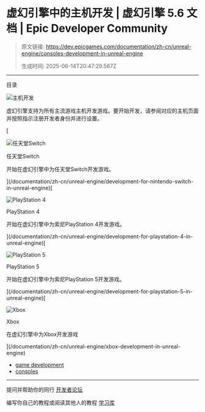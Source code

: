 # 虚幻引擎中的主机开发 | 虚幻引擎 5.6 文档 | Epic Developer Community

> 原文链接: https://dev.epicgames.com/documentation/zh-cn/unreal-engine/consoles-development-in-unreal-engine
> 
> 生成时间: 2025-06-14T20:47:29.567Z

---

目录

![主机开发](https://dev.epicgames.com/community/api/documentation/image/c88471d2-6998-4f71-80f6-e8d9b750f2ca?resizing_type=fill&width=1920&height=335)

虚幻引擎支持为所有主流游戏主机开发游戏。要开始开发，请参阅对应的主机页面并按照指示注册开发者身份并进行设置。

[

![任天堂Switch](https://d1iv7db44yhgxn.cloudfront.net/documentation/images/5b6dd28a-0d85-4d20-93c5-a9755d52021a/placeholder_topic.png)

任天堂Switch

开始在虚幻引擎中为任天堂Switch开发游戏。





](/documentation/zh-cn/unreal-engine/development-for-nintendo-switch-in-unreal-engine)[

![PlayStation 4](https://d1iv7db44yhgxn.cloudfront.net/documentation/images/05c6b95b-5fb2-45bb-b033-ba5666aabbce/placeholder_topic.png)

PlayStation 4

开始在虚幻引擎中为索尼PlayStation 4开发游戏。





](/documentation/zh-cn/unreal-engine/development-for-playstation-4-in-unreal-engine)[

![PlayStation 5](https://d1iv7db44yhgxn.cloudfront.net/documentation/images/39a7d2d0-63d3-4170-bfa7-ae6fb92e810b/placeholder_topic.png)

PlayStation 5

开始在虚幻引擎中为索尼PlayStation 5开发游戏。





](/documentation/zh-cn/unreal-engine/development-for-playstation-5-in-unreal-engine)[

![Xbox](https://d1iv7db44yhgxn.cloudfront.net/documentation/images/8357c988-c224-4257-84bf-1db78e11576a/placeholder_topic.png)

Xbox

在虚幻引擎中为Xbox开发游戏





](/documentation/zh-cn/unreal-engine/xbox-development-in-unreal-engine)

-   [game development](https://dev.epicgames.com/community/search?query=game%20development)
-   [consoles](https://dev.epicgames.com/community/search?query=consoles)

* * *

提问并帮助你的同行 [开发者论坛](https://forums.unrealengine.com/categories?tag=unreal-engine)

编写你自己的教程或阅读其他人的教程 [学习库](https://dev.epicgames.com/community/unreal-engine/learning)